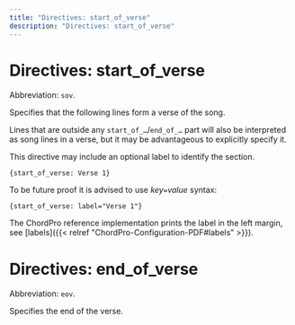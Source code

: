 ```yaml
---
title: "Directives: start_of_verse"
description: "Directives: start_of_verse"
---
```


# Directives: start_of_verse

Abbreviation: `sov`.

Specifies that the following lines form a verse of the song.

Lines that are outside any `start_of_…`/`end_of_…` part will also be
interpreted as song lines in a verse, but it may be advantageous to
explicitly specify it.

This directive may include an optional label to identify the section.

    {start_of_verse: Verse 1}

To be future proof it is advised to use _key_`=`_value_ syntax:

    {start_of_verse: label="Verse 1"}

The ChordPro reference implementation prints the label in the left
margin, see [labels]({{< relref "ChordPro-Configuration-PDF#labels" >}}).

# Directives: end_of_verse

Abbreviation: `eov`.

Specifies the end of the verse.

